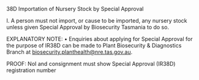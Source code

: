 38D Importation of Nursery Stock by Special Approval

I.
A person must not import, or cause to be imported, any nursery stock unless given
Special Approval by Biosecurity Tasmania to do so.

EXPLANATORY NOTE:
•
Enquiries about applying for Special Approval for the purpose of IR38D can be made
to Plant Biosecurity & Diagnostics Branch at biosecurity.planthealth@nre.tas.gov.au.

PROOF:
NoI and consignment must show Special Approval (IR38D)
registration number
